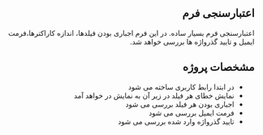 <div style="direction: rtl">

## اعتبارسنجی فرم

اعتبارسنجی فرم بسیار ساده. در این فرم اجباری بودن فیلدها، اندازه کاراکترها،فرمت ایمیل و تایید گذرواژه ها بررسی خواهد شد.

## مشخصات پروژه

- در ابتدا رابط کاربری ساخته می شود
- نمایش خطای هر فیلد در زیر آن به نمایش در خواهد آمد
- اجباری بودن هر فیلد بررسی می شود
- فرمت ایمیل بررسی می شود
- تایید گذرواژه وارد شده بررسی می شود

</div>